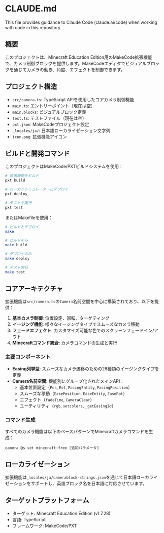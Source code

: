 # CLAUDE.md

This file provides guidance to Claude Code (claude.ai/code) when working with code in this repository.

## 概要

このプロジェクトは、Minecraft Education Edition用のMakeCode拡張機能で、カメラ制御ブロックを提供します。MakeCodeエディタでビジュアルブロックを通じてカメラの動き、角度、エフェクトを制御できます。

## プロジェクト構造

- `src/camera.ts`: TypeScript APIを使用したコアカメラ制御機能
- `main.ts`: エントリーポイント（現在は空）
- `main.blocks`: ビジュアルブロック定義
- `test.ts`: テストファイル（現在は空）
- `pxt.json`: MakeCodeプロジェクト設定
- `_locales/ja/`: 日本語ローカライゼーション文字列
- `icon.png`: 拡張機能アイコン

## ビルドと開発コマンド

このプロジェクトはMakeCode/PXTビルドシステムを使用：

```bash
# 拡張機能をビルド
pxt build

# ローカルシミュレーターにデプロイ
pxt deploy

# テストを実行
pxt test
```

またはMakefileを使用：

```bash
# ビルドとデプロイ
make

# ビルドのみ
make build

# デプロイのみ
make deploy

# テスト実行
make test
```

## コアアーキテクチャ

拡張機能は`src/camera.ts`の`Camera`名前空間を中心に構築されており、以下を提供：

1. **基本カメラ制御**: 位置設定、回転、ターゲティング
2. **イージング機能**: 様々なイージングタイプでスムーズなカメラ移動
3. **フェードエフェクト**: カスタマイズ可能な色でのスクリーンフェードイン/アウト
4. **Minecraftコマンド統合**: カメラコマンドの生成と実行

### 主要コンポーネント

- **Easing列挙型**: スムーズなカメラ遷移のための28種類のイージングタイプを定義
- **Camera名前空間**: 機能別にグループ化されたメインAPI：
  - 基本位置設定（`Pos`, `Rot`, `FacingEntity`, `FacingPosition`）
  - スムーズな移動（`EasePosition`, `EaseEntity`, `EaseRot`）
  - エフェクト（`fadeTime`, `CameraClear`）
  - ユーティリティ（`rgb`, `setcolors`, `_getEasingId`）

### コマンド生成

すべてのカメラ機能は以下のベースパターンでMinecraftカメラコマンドを生成：
```
camera @s set minecraft:free [追加パラメータ]
```

## ローカライゼーション

拡張機能は`_locales/ja/camerablock-strings.json`を通じて日本語ローカライゼーションをサポートし、英語ブロック名を日本語に対応させています。

## ターゲットプラットフォーム

- ターゲット: Minecraft Education Edition (v1.7.28)
- 言語: TypeScript
- フレームワーク: MakeCode/PXT